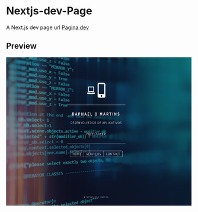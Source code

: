 # Nextjs-dev-Page
A Next.js dev page url <a href="https://nextjs-page-dev.raphaom35.vercel.app/">Pagina dev</a>

## Preview

<img src="https://github.com/raphaom35/nextjs_page_dev/blob/master/nextdev.PNG" width="500" height="400" align="center"/> 

